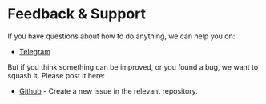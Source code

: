 # Feedback & Support

If you have questions about how to do anything, we can help you on:

* [Telegram](https://t.me/yfunifinance)

But if you think something can be improved, or you found a bug, we want to squash it. Please post it here:

* [Github](https://github.com/yfunifinance) - Create a new issue in the relevant repository.



